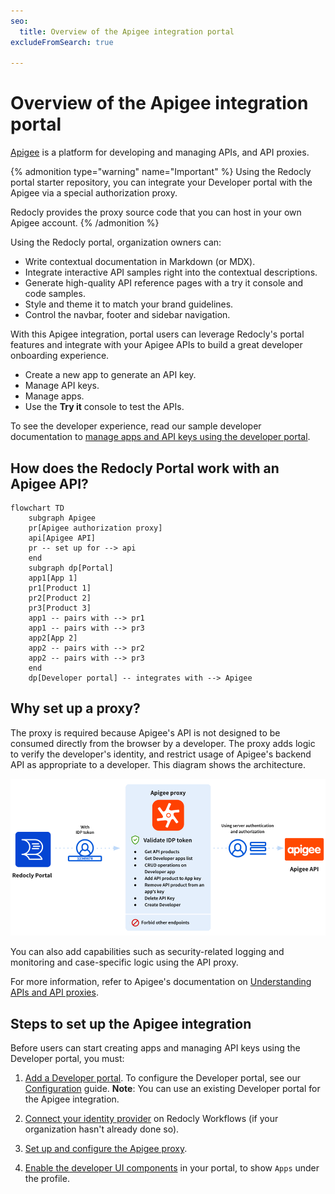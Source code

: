 ```yaml
---
seo:
  title: Overview of the Apigee integration portal
excludeFromSearch: true

---
```


# Overview of the Apigee integration portal

[Apigee](https://cloud.google.com/apigee/docs/api-platform/get-started/what-apigee) is a platform for developing and managing APIs, and API proxies.

{% admonition type="warning" name="Important" %}
Using the Redocly portal starter repository, you can integrate your Developer portal with the Apigee via a special authorization proxy.

Redocly provides the proxy source code that you can host in your own Apigee account.
{% /admonition %}

Using the Redocly portal, organization owners can:

- Write contextual documentation in Markdown (or MDX).
- Integrate interactive API samples right into the contextual descriptions.
- Generate high-quality API reference pages with a try it console and code samples.
- Style and theme it to match your brand guidelines.
- Control the navbar, footer and sidebar navigation.

With this Apigee integration, portal users can leverage Redocly's portal features and integrate with your Apigee APIs to build a great developer onboarding experience.

- Create a new app to generate an API key.
- Manage API keys.
- Manage apps.
- Use the **Try it** console to test the APIs.

To see the developer experience, read our sample developer documentation to [manage apps and API keys using the developer portal](./manage-apps-keys.md).

## How does the Redocly Portal work with an Apigee API?

```mermaid
flowchart TD
    subgraph Apigee
    pr[Apigee authorization proxy]
    api[Apigee API]
    pr -- set up for --> api
    end
    subgraph dp[Portal]
    app1[App 1]
    pr1[Product 1]
    pr2[Product 2]
    pr3[Product 3]
    app1 -- pairs with --> pr1
    app1 -- pairs with --> pr3
    app2[App 2]
    app2 -- pairs with --> pr2
    app2 -- pairs with --> pr3
    end
    dp[Developer portal] -- integrates with --> Apigee
```

## Why set up a proxy?

The proxy is required because Apigee's API is not designed to be consumed directly from the browser by a developer.
The proxy adds logic to verify the developer's identity, and restrict usage of Apigee's backend API as appropriate to a developer.
This diagram shows the architecture.

![Apigee proxy architecture](./images/apigee-proxy-architecture.png)

You can also add capabilities such as security-related logging and monitoring and case-specific logic using the API proxy.

For more information, refer to Apigee's documentation on [Understanding APIs and API proxies](https://docs.apigee.com/api-platform/fundamentals/understanding-apis-and-api-proxies).

## Steps to set up the Apigee integration

Before users can start creating apps and managing API keys using the Developer portal, you must:

1. [Add a Developer portal](../../connect-developer-portal.md).
   To configure the Developer portal, see our [Configuration](../../configuration/index.md) guide.
   **Note**: You can use an existing Developer portal for the Apigee integration.

2. [Connect your identity provider](../../../settings/identity-providers.md) on Redocly Workflows (if your organization hasn't already done so).

3. [Set up and configure the Apigee proxy](setup-apigee-proxy.md).

4. [Enable the developer UI components](enable-ui-components.md) in your portal, to show `Apps` under the profile.

<!-- 5. Set up users with appropriate scopes/permissions to access the Apigee API. Apigee API requires specific scopes and permissions like `apigee.developerapps.get` to enable access to all developer apps.

:::attention Note

Organization owners can restrict access using their own identity provider with OpenID Connect.

When portal users sign up using the Developer portal, Redocly creates a corresponding developer in Apigee.

::: -->
